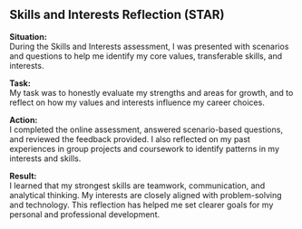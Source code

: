 ## Skills and Interests Reflection (STAR)

**Situation:**  
During the Skills and Interests assessment, I was presented with scenarios and questions to help me identify my core values, transferable skills, and interests.

**Task:**  
My task was to honestly evaluate my strengths and areas for growth, and to reflect on how my values and interests influence my career choices.

**Action:**  
I completed the online assessment, answered scenario-based questions, and reviewed the feedback provided. I also reflected on my past experiences in group projects and coursework to identify patterns in my interests and skills.

**Result:**  
I learned that my strongest skills are teamwork, communication, and analytical thinking. My interests are closely aligned with problem-solving and technology. This reflection has helped me set clearer goals for my personal and professional development.
